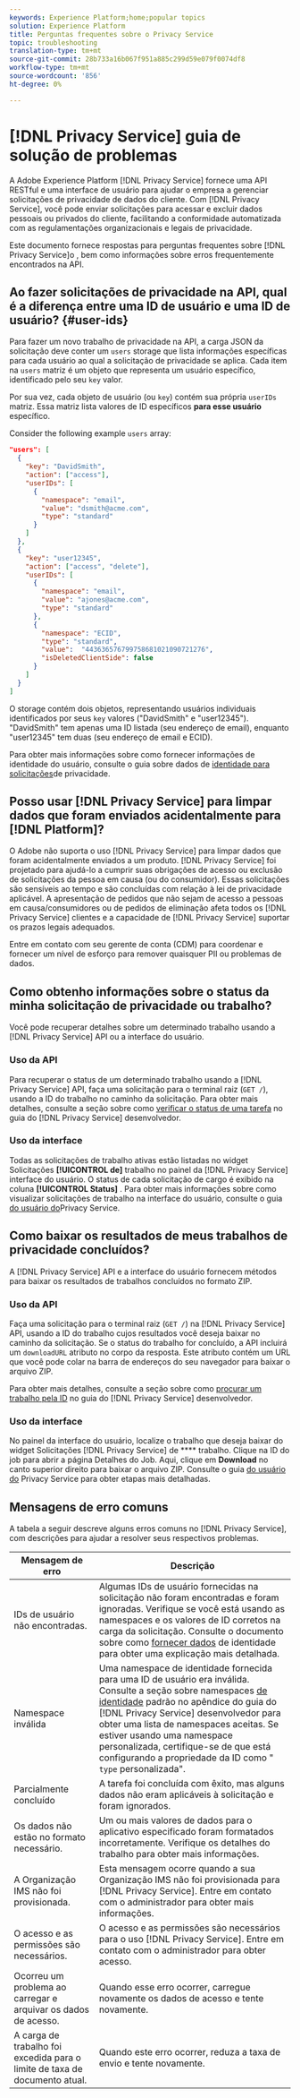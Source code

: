 ```yaml
---
keywords: Experience Platform;home;popular topics
solution: Experience Platform
title: Perguntas frequentes sobre o Privacy Service
topic: troubleshooting
translation-type: tm+mt
source-git-commit: 28b733a16b067f951a885c299d59e079f0074df8
workflow-type: tm+mt
source-wordcount: '856'
ht-degree: 0%

---
```



# [!DNL Privacy Service] guia de solução de problemas

A Adobe Experience Platform [!DNL Privacy Service] fornece uma API RESTful e uma interface de usuário para ajudar o empresa a gerenciar solicitações de privacidade de dados do cliente. Com [!DNL Privacy Service], você pode enviar solicitações para acessar e excluir dados pessoais ou privados do cliente, facilitando a conformidade automatizada com as regulamentações organizacionais e legais de privacidade.

Este documento fornece respostas para perguntas frequentes sobre [!DNL Privacy Service]o , bem como informações sobre erros frequentemente encontrados na API.

## Ao fazer solicitações de privacidade na API, qual é a diferença entre uma ID de usuário e uma ID de usuário? {#user-ids}

Para fazer um novo trabalho de privacidade na API, a carga JSON da solicitação deve conter um `users` storage que lista informações específicas para cada usuário ao qual a solicitação de privacidade se aplica. Cada item na `users` matriz é um objeto que representa um usuário específico, identificado pelo seu `key` valor.

Por sua vez, cada objeto de usuário (ou `key`) contém sua própria `userIDs` matriz. Essa matriz lista valores de ID específicos **para esse usuário** específico.

Consider the following example `users` array:

```json
"users": [
  {
    "key": "DavidSmith",
    "action": ["access"],
    "userIDs": [
      {
        "namespace": "email",
        "value": "dsmith@acme.com",
        "type": "standard"
      }
    ]
  },
  {
    "key": "user12345",
    "action": ["access", "delete"],
    "userIDs": [
      {
        "namespace": "email",
        "value": "ajones@acme.com",
        "type": "standard"
      },
      {
        "namespace": "ECID",
        "type": "standard",
        "value":  "443636576799758681021090721276",
        "isDeletedClientSide": false
      }
    ]
  }
]
```

O storage contém dois objetos, representando usuários individuais identificados por seus `key` valores (&quot;DavidSmith&quot; e &quot;user12345&quot;). &quot;DavidSmith&quot; tem apenas uma ID listada (seu endereço de email), enquanto &quot;user12345&quot; tem duas (seu endereço de email e ECID).

Para obter mais informações sobre como fornecer informações de identidade do usuário, consulte o guia sobre dados de [identidade para solicitações](identity-data.md)de privacidade.


## Posso usar [!DNL Privacy Service] para limpar dados que foram enviados acidentalmente para [!DNL Platform]?

O Adobe não suporta o uso [!DNL Privacy Service] para limpar dados que foram acidentalmente enviados a um produto. [!DNL Privacy Service] foi projetado para ajudá-lo a cumprir suas obrigações de acesso ou exclusão de solicitações da pessoa em causa (ou do consumidor). Essas solicitações são sensíveis ao tempo e são concluídas com relação à lei de privacidade aplicável. A apresentação de pedidos que não sejam de acesso a pessoas em causa/consumidores ou de pedidos de eliminação afeta todos os [!DNL Privacy Service] clientes e a capacidade de [!DNL Privacy Service] suportar os prazos legais adequados.

Entre em contato com seu gerente de conta (CDM) para coordenar e fornecer um nível de esforço para remover quaisquer PII ou problemas de dados.

## Como obtenho informações sobre o status da minha solicitação de privacidade ou trabalho?

Você pode recuperar detalhes sobre um determinado trabalho usando a [!DNL Privacy Service] API ou a interface do usuário.

### Uso da API

Para recuperar o status de um determinado trabalho usando a [!DNL Privacy Service] API, faça uma solicitação para o terminal raiz (`GET /`), usando a ID do trabalho no caminho da solicitação. Para obter mais detalhes, consulte a seção sobre como [verificar o status de uma tarefa](api/privacy-jobs.md#check-the-status-of-a-job) no guia do [!DNL Privacy Service] desenvolvedor.

### Uso da interface

Todas as solicitações de trabalho ativas estão listadas no widget Solicitações **[!UICONTROL de]** trabalho no painel da [!DNL Privacy Service] interface do usuário. O status de cada solicitação de cargo é exibido na coluna **[!UICONTROL Status]** . Para obter mais informações sobre como visualizar solicitações de trabalho na interface do usuário, consulte o guia [do usuário do](ui/user-guide.md)Privacy Service.

## Como baixar os resultados de meus trabalhos de privacidade concluídos?

A [!DNL Privacy Service] API e a interface do usuário fornecem métodos para baixar os resultados de trabalhos concluídos no formato ZIP.

### Uso da API

Faça uma solicitação para o terminal raiz (`GET /`) na [!DNL Privacy Service] API, usando a ID do trabalho cujos resultados você deseja baixar no caminho da solicitação. Se o status do trabalho for concluído, a API incluirá um `downloadURL` atributo no corpo da resposta. Este atributo contém um URL que você pode colar na barra de endereços do seu navegador para baixar o arquivo ZIP.

Para obter mais detalhes, consulte a seção sobre como [procurar um trabalho pela ID](api/privacy-jobs.md#check-the-status-of-a-job) no guia do [!DNL Privacy Service] desenvolvedor.

### Uso da interface

No painel da interface do usuário, localize o trabalho que deseja baixar do widget Solicitações [!DNL Privacy Service] de **** trabalho. Clique na ID do job para abrir a página Detalhes do Job. Aqui, clique em **Download** no canto superior direito para baixar o arquivo ZIP. Consulte o guia [do usuário do](ui/user-guide.md) Privacy Service para obter etapas mais detalhadas.

## Mensagens de erro comuns

A tabela a seguir descreve alguns erros comuns no [!DNL Privacy Service], com descrições para ajudar a resolver seus respectivos problemas.

| Mensagem de erro | Descrição |
| --- | --- |
| IDs de usuário não encontradas. | Algumas IDs de usuário fornecidas na solicitação não foram encontradas e foram ignoradas. Verifique se você está usando as namespaces e os valores de ID corretos na carga da solicitação. Consulte o documento sobre como [fornecer dados](./identity-data.md) de identidade para obter uma explicação mais detalhada. |
| Namespace inválida | Uma namespace de identidade fornecida para uma ID de usuário era inválida. Consulte a seção sobre namespaces [de identidade](./api/appendix.md#standard-namespaces) padrão no apêndice do guia do [!DNL Privacy Service] desenvolvedor para obter uma lista de namespaces aceitas. Se estiver usando uma namespace personalizada, certifique-se de que está configurando a propriedade da ID como &quot; `type` personalizada&quot;. |
| Parcialmente concluído | A tarefa foi concluída com êxito, mas alguns dados não eram aplicáveis à solicitação e foram ignorados. |
| Os dados não estão no formato necessário. | Um ou mais valores de dados para o aplicativo especificado foram formatados incorretamente. Verifique os detalhes do trabalho para obter mais informações. |
| A Organização IMS não foi provisionada. | Esta mensagem ocorre quando a sua Organização IMS não foi provisionada para [!DNL Privacy Service]. Entre em contato com o administrador para obter mais informações. |
| O acesso e as permissões são necessários. | O acesso e as permissões são necessários para o uso [!DNL Privacy Service]. Entre em contato com o administrador para obter acesso. |
| Ocorreu um problema ao carregar e arquivar os dados de acesso. | Quando esse erro ocorrer, carregue novamente os dados de acesso e tente novamente. |
| A carga de trabalho foi excedida para o limite de taxa de documento atual. | Quando este erro ocorrer, reduza a taxa de envio e tente novamente. |